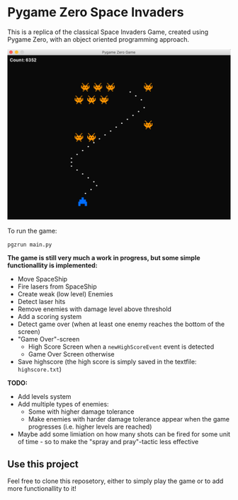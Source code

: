 # Pygame Zero Space Invaders 

This is a replica of the classical Space Invaders Game, created using Pygame Zero, with an object oriented programming approach.

![Demo Image](demo_image.png)

To run the game:
```
pgzrun main.py  
```

**The game is still very much a work in progress, but some simple functionallity is implemented:**
- Move SpaceShip
- Fire lasers from SpaceShip
- Create weak (low level) Enemies
- Detect laser hits
- Remove enemies with damage level above threshold 
- Add a scoring system 
- Detect game over (when at least one enemy reaches the bottom of the screen)
- "Game Over"-screen 
	- High Score Screen when a `newHighScoreEvent` event is detected
	- Game Over Screen otherwise
- Save highscore (the high score is simply saved in the textfile: `highscore.txt`)

**TODO:**
- Add levels system 
- Add multiple types of enemies:
	- Some with higher damage tolerance 
	- Make enemies with harder damage tolerance appear when the game progresses (i.e. higher levels are reached)
- Maybe add some limiation on how many shots can be fired for some unit of time - so to make the "spray and pray"-tactic less effective



## Use this project 
Feel free to clone this reposetory, either to simply play the game or to add more functionallity to it! 







